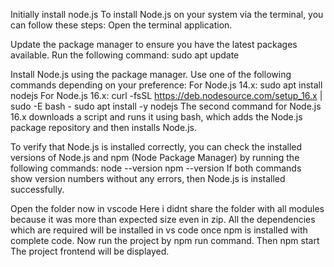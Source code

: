 Initially install node.js
To install Node.js on your system via the terminal, you can follow these steps:
Open the terminal application.

Update the package manager to ensure you have the latest packages available. Run the following command:
sudo apt update

Install Node.js using the package manager. Use one of the following commands depending on your preference:
For Node.js 14.x:
sudo apt install nodejs
For Node.js 16.x:
curl -fsSL https://deb.nodesource.com/setup_16.x | sudo -E bash -
sudo apt install -y nodejs
The second command for Node.js 16.x downloads a script and runs it using bash, which adds the Node.js package repository and then installs Node.js.

To verify that Node.js is installed correctly, you can check the installed versions of Node.js and npm (Node Package Manager) by running the following commands:
node --version
npm --version
If both commands show version numbers without any errors, then Node.js is installed successfully.

Open the folder now in vscode
Here i didnt share the folder with all modules because it was more than expected size even in zip.
All the dependencies which are required will be installed in vs code once npm is installed with complete code.
Now run the project by npm run command.
Then npm start
The project frontend will be displayed.
